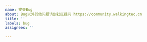 ```yaml
---
name: 提交Bug
about: Bug以外其他问题请到社区提问 https://community.walkingtec.cn
title: ''
labels: bug
assignees: ''

---
```



